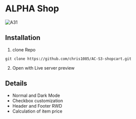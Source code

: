 # ALPHA Shop

![A31](https://github.com/chris1085/AC-S3-shopcart/blob/main/images/A31.png)

## Installation

1. clone Repo
```
git clone https://github.com/chris1085/AC-S3-shopcart.git
```

2. Open with Live server preview

## Details

* Normal and Dark Mode
* Checkbox customization
* Header and Footer RWD
* Calculation of item price